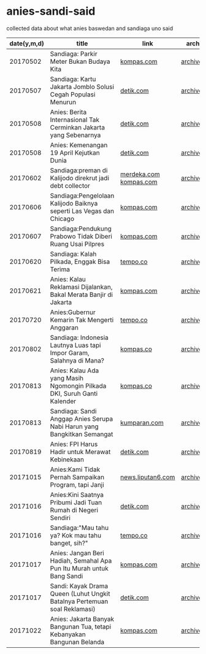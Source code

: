 # anies-sandi-said
collected data about what anies baswedan and sandiaga uno said

date(y,m,d)|title|link|archive|reddit discussion
---|---|---|---|---|
20170502|Sandiaga: Parkir Meter Bukan Budaya Kita|[kompas.com](http://megapolitan.kompas.com/read/2017/05/02/15095151/sandiaga.parkir.meter.bukan.budaya.kita)|[archive.is](http://archive.is/s8FEQ)|https://redd.it/68seox
20170507|Sandiaga: Kartu Jakarta Jomblo Solusi Cegah Populasi Menurun|[detik.com](https://news.detik.com/berita/d-3494604/sandiaga-kartu-jakarta-jomblo-solusi-cegah-populasi-menurun)|[archive.is](http://archive.is/Hjn0k)|https://redd.it/69r0vk
20170508|Anies: Berita Internasional Tak Cerminkan Jakarta yang Sebenarnya|[detik.com](https://news.detik.com/berita/d-3494534/anies-berita-internasional-tak-cerminkan-jakarta-yang-sebenarnya)|[archive.is](https://archive.is/arEx1)|https://redd.it/69v3dh
20170508|Anies: Kemenangan 19 April Kejutkan Dunia|[detik.com](https://news.detik.com/berita/3495900/anies-kemenangan-19-april-kejutkan-dunia)|[archive.is](https://archive.is/49iJF)|https://redd.it/69z3xi
20170602|Sandiaga:preman di Kalijodo direkrut jadi debt collector|[merdeka.com](https://www.merdeka.com/jakarta/sandiaga-uno-usul-preman-di-kalijodo-direkrut-jadi-debt-collector.html) [kompas.com](http://megapolitan.kompas.com/read/2017/06/02/04020021/sandiaga.preman.sangat.layak.direkrut.sebagai.debt.collector)|[archive.is](https://archive.is/Dzo0f)|https://redd.it/6erd77
20170606|Sandiaga:Pengelolaan Kalijodo Baiknya seperti Las Vegas dan Chicago|[kompas.com](http://megapolitan.kompas.com/read/2017/06/06/20571761/sandi.ingin.pengelolaan.kalijodo.seperti.las.vegas.dan.chicago)|[archive.is](https://archive.is/mo6iz)|https://redd.it/6fmnga
20170607|Sandiaga:Pendukung Prabowo Tidak Diberi Ruang Usai Pilpres|[kompas.com](http://tv.kompas.com/read/2017/06/07/95f81496850541eef97893/sandiaga.pendukung.prabowo.tidak.diberi.ruang.usai.pilpres)|[archive.is](https://archive.is/25R5P)|https://redd.it/6fyhyh
20170620|Sandiaga: Kalah Pilkada, Enggak Bisa Terima|[tempo.co](https://metro.tempo.co/read/news/2017/06/20/064886020/dipanggil-polda-sandiaga-kalah-pilkada-enggak-bisa-terima)|[archive.is](https://archive.is/XzApk)|https://redd.it/6ijepx
20170621|Anies: Kalau Reklamasi Dijalankan, Bakal Merata Banjir di Jakarta|[kompas.com](http://megapolitan.kompas.com/read/2017/06/21/08194161/anies.kalau.reklamasi.dijalankan.bakal.merata.banjir.di.jakarta)|[archive.is](https://archive.is/aofB0)|https://redd.it/6iikto
20170720|Anies:Gubernur Kemarin Tak Mengerti Anggaran |[tempo.co](https://metro.tempo.co/read/news/2017/07/20/083892850/anies-baswedan-sebut-gubernur-kemarin-tak-mengerti-anggaran)|[archive.is](https://archive.is/nZXS3)|https://redd.it/6odqmb
20170802|Sandiaga: Indonesia Lautnya Luas tapi Impor Garam, Salahnya di Mana?|[kompas.co](http://megapolitan.kompas.com/read/2017/08/02/13464331/sandiaga--indonesia-lautnya-luas-tapi-impor-garam-salahnya-di-mana-)|[archive.is](https://archive.is/JrEpJ)|https://redd.it/6r3ocg
20170813|Anies: Kalau Ada yang Masih Ngomongin Pilkada DKI, Suruh Ganti Kalender|[kompas.co](http://megapolitan.kompas.com/read/2017/08/13/11445861/anies--kalau-ada-yang-masih-ngomongin-pilkada-dki-suruh-ganti-kalender)|[archive.is](https://archive.is/LogOD)|https://redd.it/6te082
20170813|Sandiaga: Sandi Anggap Anies Serupa Nabi Harun yang Bangkitkan Semangat|[kumparan.com](https://kumparan.com/muhamad-iqbal/sandi-anggap-anies-serupa-nabi-harun-yang-bangkitkan-semangat)|[archive.is](https://archive.fo/IFwkH)|https://redd.it/6tk5jr
20170819|Anies: FPI Harus Hadir untuk Merawat Kebinekaan|[detik.com](https://news.detik.com/berita/d-3605570/anies-fpi-harus-hadir-untuk-merawat-kebinekaan)|[archive.is](https://archive.is/3Fnra)|https://redd.it/6umb3y  
20171015|Anies:Kami Tidak Pernah Sampaikan Program, tapi Janji|[news.liputan6.com](http://news.liputan6.com/read/3129149/anies-kami-tidak-pernah-sampaikan-program-tapi-janji)|[archive.is](https://archive.is/BaoJG)|https://redd.it/76ijxx
20171016|Anies:Kini Saatnya Pribumi Jadi Tuan Rumah di Negeri Sendiri|[detik.com](https://news.detik.com/berita/d-3686774/anies-kini-saatnya-pribumi-jadi-tuan-rumah-di-negeri-sendiri)|[archive.is](https://archive.is/gtytE)|https://redd.it/76qg3o
20171016|Sandiaga:"Mau tahu ya? Kok mau tahu banget, sih?" |[tempo.co](https://metro.tempo.co/read/1025298/setelah-pelantikan-anies-sandi-ditanya-soal-penutupan-alexis)|[archive.org](https://web.archive.org/web/20171016174420/https://metro.tempo.co/read/1025298/setelah-pelantikan-anies-sandi-ditanya-soal-penutupan-alexis)|https://redd.it/76xipv
20171017|Anies: Jangan Beri Hadiah, Semahal Apa Pun Itu Murah untuk Bang Sandi|[kompas.com](http://megapolitan.kompas.com/read/2017/10/17/15264751/anies-jangan-beri-hadiah-semahal-apa-pun-itu-murah-untuk-bang-sandi)|[archive.is](https://archive.is/zzjBw)
20171017|Sandi: Kayak Drama Queen (Luhut Ungkit Batalnya Pertemuan soal Reklamasi)|[detik.com](https://news.detik.com/berita/d-3689025/luhut-ungkit-batalnya-pertemuan-soal-reklamasi-sandi-kayak-drama-queen)|[archive.is](https://archive.is/g6HVP)|https://redd.it/774wwr
20171022|Anies: Jakarta Banyak Bangunan Tua, tetapi Kebanyakan Bangunan Belanda|[kompas.com](http://megapolitan.kompas.com/read/2017/10/22/11035111/anies-jakarta-banyak-bangunan-tua-tetapi-kebanyakan-bangunan-belanda)|[archive.is](https://archive.is/pioKz)|https://redd.it/77z6qa
